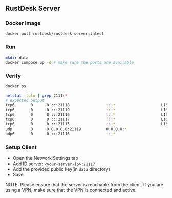 ## RustDesk Server

### Docker Image

```bash
docker pull rustdesk/rustdesk-server:latest
```

### Run

```bash
mkdir data
docker compose up -d # make sure the ports are available
```

### Verify

```bash
docker ps
```

```bash
netstat -tuln | grep 2111\*
# expected output
tcp6       0      0 :::21118                :::*                    LISTEN     
tcp6       0      0 :::21119                :::*                    LISTEN     
tcp6       0      0 :::21116                :::*                    LISTEN     
tcp6       0      0 :::21117                :::*                    LISTEN     
tcp6       0      0 :::21115                :::*                    LISTEN     
udp        0      0 0.0.0.0:21119           0.0.0.0:*                          
udp6       0      0 :::21116                :::*   
```

### Setup Client

- Open the Network Settings tab
- Add ID server: `<your-server-ip>:21117`
- Add the provided public key(in `data` directory)
- Save

NOTE: Please ensure that the server is reachable from the client. If you are using a
VPN, make sure that the VPN is connected and active.
